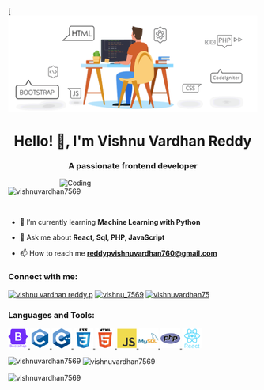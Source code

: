 [![MasterHead](https://raw.githubusercontent.com/priyan1995/priyan1995/master/readme-image.gif)
<h1 align="center">Hello! 👋, I'm Vishnu Vardhan Reddy</h1>
<h3 align="center">A passionate frontend developer</h3>
<img align="right" alt="Coding" width="400" src="https://encrypted-tbn0.gstatic.com/images?q=tbn:ANd9GcSjYDWI6Em7jvHiTrn9etwUTv4JV0zPY8WE4g&s">

<p align="left"> <img src="https://komarev.com/ghpvc/?username=vishnuvardhan7569&label=Profile%20views&color=0e75b6&style=flat" alt="vishnuvardhan7569" /> </p>

<p align="left"> <a href="https://twitter.com/" target="blank"><img src="https://img.shields.io/twitter/follow/?logo=twitter&style=for-the-badge" alt="" /></a> </p>

- 🌱 I’m currently learning **Machine Learning with Python**

- 💬 Ask me about **React, Sql, PHP, JavaScript**

- 📫 How to reach me **reddypvishnuvardhan760@gmail.com**

<h3 align="left">Connect with me:</h3>
<p align="left">
<a href="https://linkedin.com/in/vishnu vardhan reddy.p" target="blank"><img align="center" src="https://raw.githubusercontent.com/rahuldkjain/github-profile-readme-generator/master/src/images/icons/Social/linked-in-alt.svg" alt="vishnu vardhan reddy.p" height="30" width="40" /></a>
<a href="https://www.codechef.com/users/vishnu_7569" target="blank"><img align="center" src="https://cdn.jsdelivr.net/npm/simple-icons@3.1.0/icons/codechef.svg" alt="vishnu_7569" height="30" width="40" /></a>
<a href="https://www.leetcode.com/vishnuvardhan75" target="blank"><img align="center" src="https://raw.githubusercontent.com/rahuldkjain/github-profile-readme-generator/master/src/images/icons/Social/leet-code.svg" alt="vishnuvardhan75" height="30" width="40" /></a>
</p>

<h3 align="left">Languages and Tools:</h3>
<p align="left"> <a href="https://getbootstrap.com" target="_blank" rel="noreferrer"> <img src="https://raw.githubusercontent.com/devicons/devicon/master/icons/bootstrap/bootstrap-plain-wordmark.svg" alt="bootstrap" width="40" height="40"/> </a> <a href="https://www.cprogramming.com/" target="_blank" rel="noreferrer"> <img src="https://raw.githubusercontent.com/devicons/devicon/master/icons/c/c-original.svg" alt="c" width="40" height="40"/> </a> <a href="https://www.w3schools.com/cpp/" target="_blank" rel="noreferrer"> <img src="https://raw.githubusercontent.com/devicons/devicon/master/icons/cplusplus/cplusplus-original.svg" alt="cplusplus" width="40" height="40"/> </a> <a href="https://www.w3schools.com/css/" target="_blank" rel="noreferrer"> <img src="https://raw.githubusercontent.com/devicons/devicon/master/icons/css3/css3-original-wordmark.svg" alt="css3" width="40" height="40"/> </a> <a href="https://www.w3.org/html/" target="_blank" rel="noreferrer"> <img src="https://raw.githubusercontent.com/devicons/devicon/master/icons/html5/html5-original-wordmark.svg" alt="html5" width="40" height="40"/> </a> <a href="https://developer.mozilla.org/en-US/docs/Web/JavaScript" target="_blank" rel="noreferrer"> <img src="https://raw.githubusercontent.com/devicons/devicon/master/icons/javascript/javascript-original.svg" alt="javascript" width="40" height="40"/> </a> <a href="https://www.mysql.com/" target="_blank" rel="noreferrer"> <img src="https://raw.githubusercontent.com/devicons/devicon/master/icons/mysql/mysql-original-wordmark.svg" alt="mysql" width="40" height="40"/> </a> <a href="https://www.php.net" target="_blank" rel="noreferrer"> <img src="https://raw.githubusercontent.com/devicons/devicon/master/icons/php/php-original.svg" alt="php" width="40" height="40"/> </a> <a href="https://reactjs.org/" target="_blank" rel="noreferrer"> <img src="https://raw.githubusercontent.com/devicons/devicon/master/icons/react/react-original-wordmark.svg" alt="react" width="40" height="40"/> </a> </p>

<p><img align="left" src="https://github-readme-stats.vercel.app/api/top-langs?username=vishnuvardhan7569&show_icons=true&locale=en&layout=compact" alt="vishnuvardhan7569" /></p>

<p>&nbsp;<img align="center" src="https://github-readme-stats.vercel.app/api?username=vishnuvardhan7569&show_icons=true&locale=en" alt="vishnuvardhan7569" /></p>

<p><img align="center" src="https://github-readme-streak-stats.herokuapp.com/?user=vishnuvardhan7569&" alt="vishnuvardhan7569" /></p>
